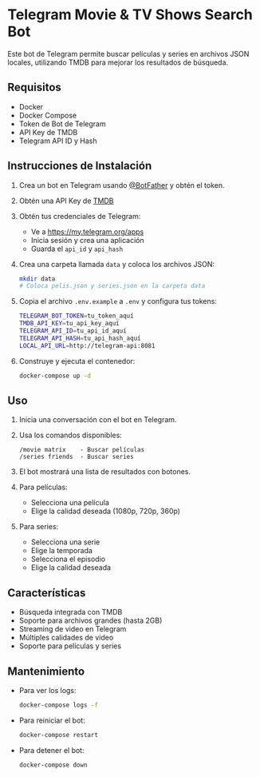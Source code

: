 # Telegram Movie & TV Shows Search Bot

Este bot de Telegram permite buscar películas y series en archivos JSON locales, utilizando TMDB para mejorar los resultados de búsqueda.

## Requisitos

- Docker
- Docker Compose
- Token de Bot de Telegram
- API Key de TMDB
- Telegram API ID y Hash

## Instrucciones de Instalación

1. Crea un bot en Telegram usando [@BotFather](https://t.me/botfather) y obtén el token.

2. Obtén una API Key de [TMDB](https://www.themoviedb.org/settings/api)

3. Obtén tus credenciales de Telegram:
   - Ve a https://my.telegram.org/apps
   - Inicia sesión y crea una aplicación
   - Guarda el `api_id` y `api_hash`

4. Crea una carpeta llamada `data` y coloca los archivos JSON:
   ```bash
   mkdir data
   # Coloca pelis.json y series.json en la carpeta data
   ```

5. Copia el archivo `.env.example` a `.env` y configura tus tokens:
   ```bash
   TELEGRAM_BOT_TOKEN=tu_token_aquí
   TMDB_API_KEY=tu_api_key_aquí
   TELEGRAM_API_ID=tu_api_id_aquí
   TELEGRAM_API_HASH=tu_api_hash_aquí
   LOCAL_API_URL=http://telegram-api:8081
   ```

6. Construye y ejecuta el contenedor:
   ```bash
   docker-compose up -d
   ```

## Uso

1. Inicia una conversación con el bot en Telegram.

2. Usa los comandos disponibles:
   ```
   /movie matrix    - Buscar películas
   /series friends  - Buscar series
   ```

3. El bot mostrará una lista de resultados con botones.

4. Para películas:
   - Selecciona una película
   - Elige la calidad deseada (1080p, 720p, 360p)

5. Para series:
   - Selecciona una serie
   - Elige la temporada
   - Selecciona el episodio
   - Elige la calidad deseada

## Características

- Búsqueda integrada con TMDB
- Soporte para archivos grandes (hasta 2GB)
- Streaming de video en Telegram
- Múltiples calidades de video
- Soporte para películas y series

## Mantenimiento

- Para ver los logs:
  ```bash
  docker-compose logs -f
  ```

- Para reiniciar el bot:
  ```bash
  docker-compose restart
  ```

- Para detener el bot:
  ```bash
  docker-compose down
  ```